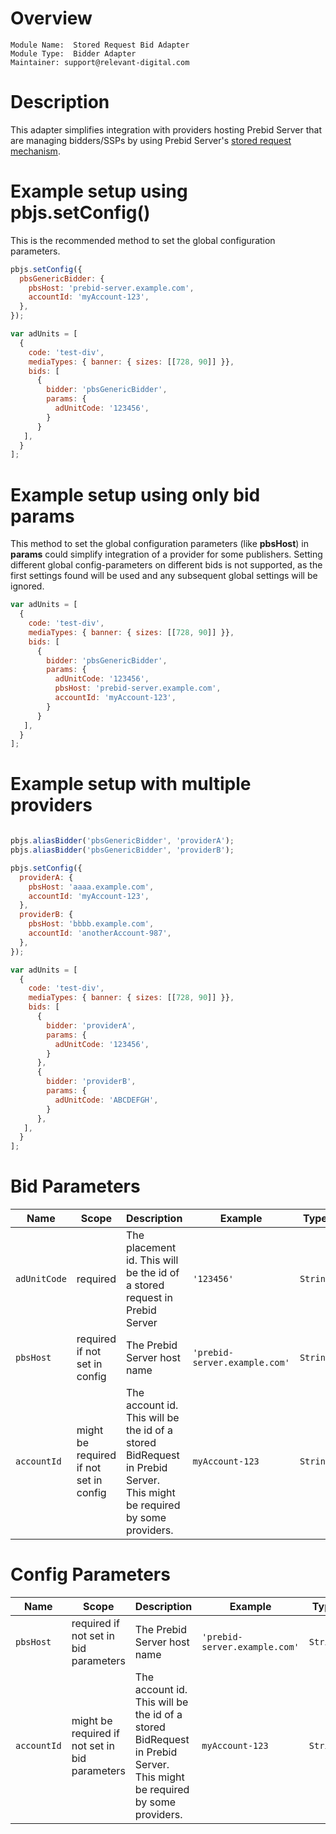 # Overview

```
Module Name:  Stored Request Bid Adapter
Module Type:  Bidder Adapter
Maintainer: support@relevant-digital.com
```

# Description

This adapter simplifies integration with providers hosting Prebid Server that are managing bidders/SSPs by using Prebid Server's [stored request mechanism](https://docs.prebid.org/prebid-server/features/pbs-storedreqs.html).

# Example setup using pbjs.setConfig()
This is the recommended method to set the global configuration parameters.
```javascript
pbjs.setConfig({
  pbsGenericBidder: {
    pbsHost: 'prebid-server.example.com',
    accountId: 'myAccount-123',
  },
});

var adUnits = [
  {
    code: 'test-div',
    mediaTypes: { banner: { sizes: [[728, 90]] }},
    bids: [
      {
        bidder: 'pbsGenericBidder',
        params: {
          adUnitCode: '123456',
        }
      }
   ],
  }
];
```
# Example setup using only bid params
This method to set the global configuration parameters (like **pbsHost**) in **params** could simplify integration of a provider for some publishers. Setting different global config-parameters on different bids is not supported, as the first settings found will be used and any subsequent global settings will be ignored.
```javascript
var adUnits = [
  {
    code: 'test-div',
    mediaTypes: { banner: { sizes: [[728, 90]] }},
    bids: [
      {
        bidder: 'pbsGenericBidder',
        params: {
          adUnitCode: '123456',
          pbsHost: 'prebid-server.example.com',
          accountId: 'myAccount-123',
        }
      }
   ],
  }
];
```

# Example setup with multiple providers
```javascript

pbjs.aliasBidder('pbsGenericBidder', 'providerA');
pbjs.aliasBidder('pbsGenericBidder', 'providerB');

pbjs.setConfig({
  providerA: {
    pbsHost: 'aaaa.example.com',
    accountId: 'myAccount-123',
  },
  providerB: {
    pbsHost: 'bbbb.example.com',
    accountId: 'anotherAccount-987',
  },  
});

var adUnits = [
  {
    code: 'test-div',
    mediaTypes: { banner: { sizes: [[728, 90]] }},
    bids: [
      {
        bidder: 'providerA',
        params: {
          adUnitCode: '123456',
        }
      },
      {
        bidder: 'providerB',
        params: {
          adUnitCode: 'ABCDEFGH',
        }
      },      
   ],
  }
];
```

# Bid Parameters

| Name          | Scope    | Description                                             | Example                    | Type         |
|---------------|----------|---------------------------------------------------------|----------------------------|--------------|
| `adUnitCode`       | required | The placement id. This will be the id of a stored request in Prebid Server | `'123456'`      | `String`     |
| `pbsHost` | required if not set in config | The Prebid Server host name | `'prebid-server.example.com'`                | `String`     |
| `accountId`        | might be required if not set in config | The account id. This will be the id of a stored BidRequest in Prebid Server. This might be required by some providers.  | `myAccount-123`               | `String`      |

# Config Parameters

| Name          | Scope    | Description                                             | Example                    | Type         |
|---------------|----------|---------------------------------------------------------|----------------------------|--------------|
| `pbsHost` | required if not set in bid parameters | The Prebid Server host name | `'prebid-server.example.com'`                | `String`     |
| `accountId`        | might be required if not set in bid parameters | The account id. This will be the id of a stored BidRequest in Prebid Server. This might be required by some providers.  | `myAccount-123`               | `String`      |

